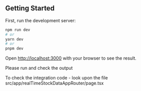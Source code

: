 ## Getting Started

First, run the development server:

```bash
npm run dev
# or
yarn dev
# or
pnpm dev
```

Open [http://localhost:3000](http://localhost:3000) with your browser to see the result.

Please run and check the output

To check the integration code
    - look upon the file src/app/realTimeStockDataAppRouter/page.tsx
